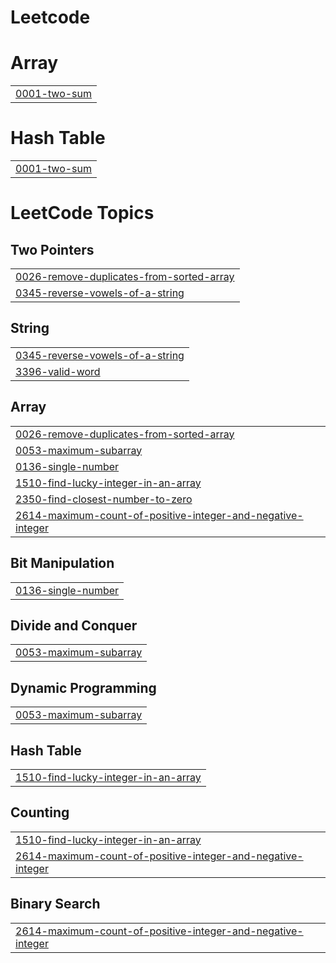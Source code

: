 # Leetcode


# Array
|  |
| ------- |
| [0001-two-sum](https://github.com/BhavaniSankar123/Leetcode/tree/master/0001-two-sum) |
# Hash Table
|  |
| ------- |
| [0001-two-sum](https://github.com/BhavaniSankar123/Leetcode/tree/master/0001-two-sum) |
<!---LeetCode Topics Start-->
# LeetCode Topics
## Two Pointers
|  |
| ------- |
| [0026-remove-duplicates-from-sorted-array](https://github.com/BhavaniSankar123/Leetcode/tree/master/0026-remove-duplicates-from-sorted-array) |
| [0345-reverse-vowels-of-a-string](https://github.com/BhavaniSankar123/Leetcode/tree/master/0345-reverse-vowels-of-a-string) |
## String
|  |
| ------- |
| [0345-reverse-vowels-of-a-string](https://github.com/BhavaniSankar123/Leetcode/tree/master/0345-reverse-vowels-of-a-string) |
| [3396-valid-word](https://github.com/BhavaniSankar123/Leetcode/tree/master/3396-valid-word) |
## Array
|  |
| ------- |
| [0026-remove-duplicates-from-sorted-array](https://github.com/BhavaniSankar123/Leetcode/tree/master/0026-remove-duplicates-from-sorted-array) |
| [0053-maximum-subarray](https://github.com/BhavaniSankar123/Leetcode/tree/master/0053-maximum-subarray) |
| [0136-single-number](https://github.com/BhavaniSankar123/Leetcode/tree/master/0136-single-number) |
| [1510-find-lucky-integer-in-an-array](https://github.com/BhavaniSankar123/Leetcode/tree/master/1510-find-lucky-integer-in-an-array) |
| [2350-find-closest-number-to-zero](https://github.com/BhavaniSankar123/Leetcode/tree/master/2350-find-closest-number-to-zero) |
| [2614-maximum-count-of-positive-integer-and-negative-integer](https://github.com/BhavaniSankar123/Leetcode/tree/master/2614-maximum-count-of-positive-integer-and-negative-integer) |
## Bit Manipulation
|  |
| ------- |
| [0136-single-number](https://github.com/BhavaniSankar123/Leetcode/tree/master/0136-single-number) |
## Divide and Conquer
|  |
| ------- |
| [0053-maximum-subarray](https://github.com/BhavaniSankar123/Leetcode/tree/master/0053-maximum-subarray) |
## Dynamic Programming
|  |
| ------- |
| [0053-maximum-subarray](https://github.com/BhavaniSankar123/Leetcode/tree/master/0053-maximum-subarray) |
## Hash Table
|  |
| ------- |
| [1510-find-lucky-integer-in-an-array](https://github.com/BhavaniSankar123/Leetcode/tree/master/1510-find-lucky-integer-in-an-array) |
## Counting
|  |
| ------- |
| [1510-find-lucky-integer-in-an-array](https://github.com/BhavaniSankar123/Leetcode/tree/master/1510-find-lucky-integer-in-an-array) |
| [2614-maximum-count-of-positive-integer-and-negative-integer](https://github.com/BhavaniSankar123/Leetcode/tree/master/2614-maximum-count-of-positive-integer-and-negative-integer) |
## Binary Search
|  |
| ------- |
| [2614-maximum-count-of-positive-integer-and-negative-integer](https://github.com/BhavaniSankar123/Leetcode/tree/master/2614-maximum-count-of-positive-integer-and-negative-integer) |
<!---LeetCode Topics End-->